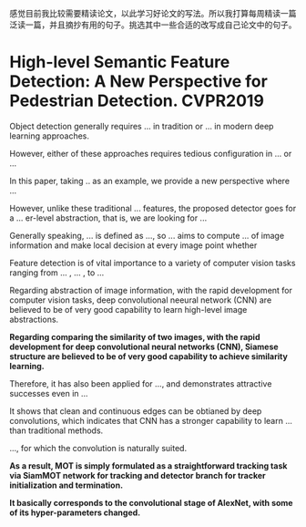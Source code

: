 感觉目前我比较需要精读论文，以此学习好论文的写法。所以我打算每周精读一篇泛读一篇，并且摘抄有用的句子。挑选其中一些合适的改写成自己论文中的句子。



# High-level Semantic Feature Detection: A New Perspective for Pedestrian Detection. CVPR2019



Object detection generally requires ... in tradition or ... in modern deep learning approaches.

However, either of these approaches requires tedious configuration in ... or ...

In this paper, taking .. as an example, we provide a new perspective where ...

However, unlike these traditional ... features, the proposed detector goes for a ... er-level abstraction, that is, we are looking for ...

Generally speaking, ... is defined as ..., so ... aims to compute ... of image information and make local decision at every image point whether

Feature detection is of vital importance to a variety of computer vision tasks ranging from ... , ... , to ...

Regarding abstraction of image information, with the rapid development for computer vision tasks, deep convolutional neeural network (CNN) are believed to be of very good capability to learn high-level image abstractions.

**Regarding comparing the similarity of two images, with the rapid development for deep convolutional neural networks (CNN), Siamese structure are believed to be of very good capability to achieve similarity learning.**

Therefore, it has also been applied for ..., and demonstrates attractive successes even in ...

It shows that clean and continuous edges can be obtianed by deep convolutions, which indicates that CNN has a stronger capability to learn ... than traditional methods.

..., for which the convolution is naturally suited.

**As a result, MOT is simply formulated as a straightforward tracking task via SiamMOT network for tracking and detector branch for tracker initialization and termination.** 

**It basically corresponds to the convolutional stage of AlexNet, with some**
**of its hyper-parameters changed.**

